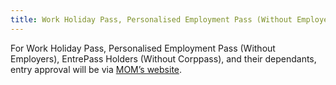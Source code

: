 ```yaml
---
title: Work Holiday Pass, Personalised Employment Pass (Without Employers), EntrePass Holders (Without Corppass), and Their Dependants
---
```


For Work Holiday Pass, Personalised Employment Pass (Without Employers), EntrePass Holders (Without Corppass), and their dependants, entry approval will be via [MOM’s website](https://www.mom.gov.sg/covid-19/how-to-bring-pass-holders-into-singapore).
